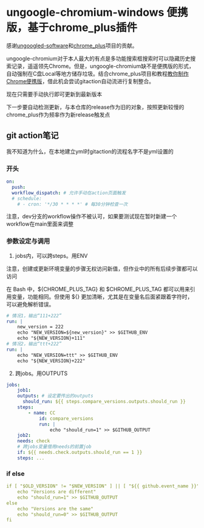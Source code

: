 # ungoogle-chromium-windows 便携版，基于chrome_plus插件
感谢[ungoogled-software](https://github.com/ungoogled-software/ungoogled-chromium-windows)和[chrome_plus](https://github.com/Bush2021/chrome_plus)项目的贡献。

ungoogle-chromium对于本人最大的有点是多功能搜索框搜索时可以隐藏历史搜索记录，遥遥领先Chrome。但是，ungoogle-chromium缺不是便携版的形式，自动强制在C盘Local等地方储存垃圾。结合chrome_plus项目和教程[教你制作Chrome便携版](https://www.bilibili.com/video/BV1gw4m1v7Sg/)，借此机会尝试gitaction自动流进行复制整合。

现在只需要手动执行即可更新到最新版本

下一步要自动检测更新，与本仓库的release作为旧的对象，按照更新较慢的chrome_plus作为频率作为新release触发点


## git action笔记

我不知道为什么，在本地建立yml时gitaction的流程名字不是yml设置的

### 开头
```yaml
on:
  push:
  workflow_dispatch: # 允许手动在action页面触发
  # schedule:
    # - cron: '*/30 * * * *' # 每30分钟检查一次
```
注意，dev分支的workflow操作不被认可，如果要测试现在暂时新建一个workflow在main里面来调整

### 参数设定与调用
1. jobs内，可以跨steps。用ENV

注意，创建或更新环境变量的步骤无权访问新值，但作业中的所有后续步骤都可以访问

在 Bash 中，${CHROME_PLUS_TAG} 和 $CHROME_PLUS_TAG 都可以用来引用变量，功能相同。但使用 ${} 更加清晰，尤其是在变量名后面紧跟着字符时，可以避免解析错误。

```yaml
# 情况1，输出“111+222”
run: |
    new_version = 222
    echo "NEW_VERSION=${new_version}" >> $GITHUB_ENV
    echo "${NEW_VERSION}+111" 
# 情况2，输出“ttt+222”
run: |
    echo "NEW_VERSION=ttt" >> $GITHUB_ENV
    echo "${NEW_VERSION}+222" 
```
2. 跨jobs。用OUTPUTS
```yaml
jobs:
    job1:
    outputs: # 设定要传出的outputs
      should_run: ${{ steps.compare_versions.outputs.should_run }}
    steps:
        - name: CC
            id: compare_versions
            run: |
                echo "should_run=1" >> $GITHUB_OUTPUT
    job2:
    needs: check
    # 跨jobs变量借用needs的前置job
    if: ${{ needs.check.outputs.should_run == 1 }}
    steps: ...
```

### if else
```yaml
if [ "$OLD_VERSION" != "$NEW_VERSION" ] || [ "${{ github.event_name }}" == 'workflow_dispatch' ]; then
    echo "Versions are different"
    echo "should_run=1" >> $GITHUB_OUTPUT
else
    echo "Versions are the same"
    echo "should_run=0" >> $GITHUB_OUTPUT
fi
```
